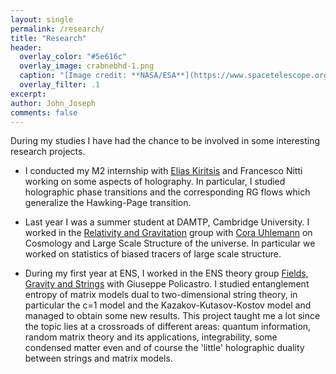 ```yaml
---
layout: single
permalink: /research/
title: "Research"
header:
  overlay_color: "#5e616c"
  overlay_image: crabnebhd-1.png
  caption: "[Image credit: **NASA/ESA**](https://www.spacetelescope.org/images/heic0515a/)"
  overlay_filter: .1
excerpt: 
author: John_Joseph
comments: false
---
```


During my studies I have had the chance to be involved in some interesting research projects. 

- I conducted my M2 internship with [Elias Kiritsis](http://hep.physics.uoc.gr/~kiritsis/) and Francesco Nitti working on some aspects of holography. In particular, I studied holographic phase transitions and the corresponding RG flows which generalize the Hawking-Page transition. 

- Last year I was a summer student at DAMTP, Cambridge University. I worked in the [Relativity and Gravitation](https://www.damtp.cam.ac.uk/research/gr/) group with [Cora Uhlemann](https://corauhlemann.webs.com/) on Cosmology and Large Scale Structure of the universe. In particular we worked on statistics of biased tracers of large scale structure. 

- During my first year at ENS, I worked in the ENS theory group [Fields, Gravity and Strings](https://www.lpens.ens.psl.eu/research/int-fond/champs-gravitation-cordes/?lang=en)  with Giuseppe Policastro. I studied entanglement entropy of matrix models dual to two-dimensional string theory, in particular the  c=1 model and the Kazakov-Kutasov-Kostov model and managed to obtain some new results. This project taught me a lot since the topic lies at a crossroads of different areas: quantum information, random matrix theory and its applications, integrability, some condensed matter even and of course the 'little' holographic duality between strings and matrix models.

